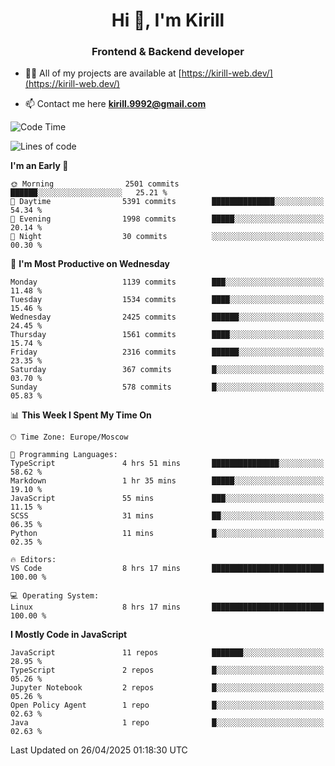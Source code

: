 <h1 align="center">Hi 👋, I'm Kirill</h1>
<h3 align="center">Frontend & Backend developer</h3>

- 👨‍💻 All of my projects are available at [https://kirill-web.dev/](https://kirill-web.dev/)

- 📫 Contact me here **kirill.9992@gmail.com**











<!--START_SECTION:waka-->
![Code Time](http://img.shields.io/badge/Code%20Time-2%2C226%20hrs%2015%20mins-blue)

![Lines of code](https://img.shields.io/badge/From%20Hello%20World%20I%27ve%20Written-5.6%20million%20lines%20of%20code-blue)

**I'm an Early 🐤** 

```text
🌞 Morning                2501 commits        ██████░░░░░░░░░░░░░░░░░░░   25.21 % 
🌆 Daytime                5391 commits        ██████████████░░░░░░░░░░░   54.34 % 
🌃 Evening                1998 commits        █████░░░░░░░░░░░░░░░░░░░░   20.14 % 
🌙 Night                  30 commits          ░░░░░░░░░░░░░░░░░░░░░░░░░   00.30 % 
```
📅 **I'm Most Productive on Wednesday** 

```text
Monday                   1139 commits        ███░░░░░░░░░░░░░░░░░░░░░░   11.48 % 
Tuesday                  1534 commits        ████░░░░░░░░░░░░░░░░░░░░░   15.46 % 
Wednesday                2425 commits        ██████░░░░░░░░░░░░░░░░░░░   24.45 % 
Thursday                 1561 commits        ████░░░░░░░░░░░░░░░░░░░░░   15.74 % 
Friday                   2316 commits        ██████░░░░░░░░░░░░░░░░░░░   23.35 % 
Saturday                 367 commits         █░░░░░░░░░░░░░░░░░░░░░░░░   03.70 % 
Sunday                   578 commits         █░░░░░░░░░░░░░░░░░░░░░░░░   05.83 % 
```


📊 **This Week I Spent My Time On** 

```text
🕑︎ Time Zone: Europe/Moscow

💬 Programming Languages: 
TypeScript               4 hrs 51 mins       ███████████████░░░░░░░░░░   58.62 % 
Markdown                 1 hr 35 mins        █████░░░░░░░░░░░░░░░░░░░░   19.10 % 
JavaScript               55 mins             ███░░░░░░░░░░░░░░░░░░░░░░   11.15 % 
SCSS                     31 mins             ██░░░░░░░░░░░░░░░░░░░░░░░   06.35 % 
Python                   11 mins             █░░░░░░░░░░░░░░░░░░░░░░░░   02.35 % 

🔥 Editors: 
VS Code                  8 hrs 17 mins       █████████████████████████   100.00 % 

💻 Operating System: 
Linux                    8 hrs 17 mins       █████████████████████████   100.00 % 
```

**I Mostly Code in JavaScript** 

```text
JavaScript               11 repos            ███████░░░░░░░░░░░░░░░░░░   28.95 % 
TypeScript               2 repos             █░░░░░░░░░░░░░░░░░░░░░░░░   05.26 % 
Jupyter Notebook         2 repos             █░░░░░░░░░░░░░░░░░░░░░░░░   05.26 % 
Open Policy Agent        1 repo              █░░░░░░░░░░░░░░░░░░░░░░░░   02.63 % 
Java                     1 repo              █░░░░░░░░░░░░░░░░░░░░░░░░   02.63 % 
```




 Last Updated on 26/04/2025 01:18:30 UTC
<!--END_SECTION:waka-->
